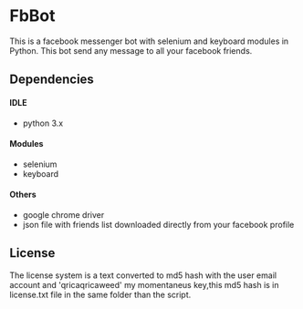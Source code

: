 # FbBot
This is a facebook messenger bot with selenium and keyboard modules in Python. This bot send any message to all your facebook friends.

## Dependencies
#### IDLE
* python 3.x
#### Modules
* selenium
* keyboard
#### Others
* google chrome driver
* json file with friends list downloaded directly from your facebook profile


## License
The license system is a text converted to md5 hash with the user email account and 'qricaqricaweed' my momentaneus key,this md5 hash is in license.txt file in the same folder than the script.
